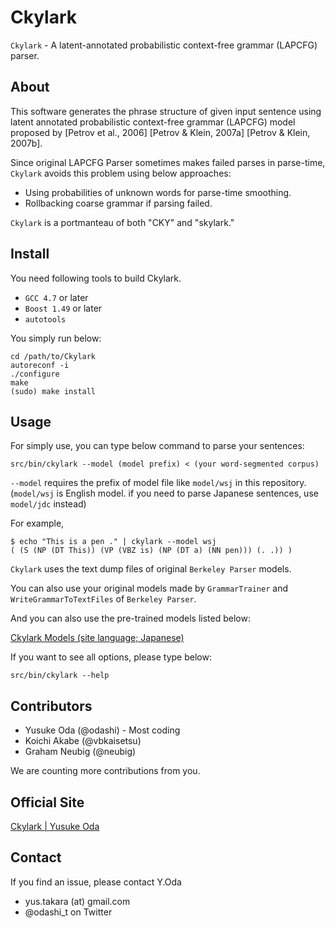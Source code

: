 Ckylark
=======

`Ckylark` - A latent-annotated probabilistic context-free grammar (LAPCFG) parser.


About
-----

This software generates the phrase structure of given input
sentence using latent annotated probabilistic context-free
grammar (LAPCFG) model proposed by
[Petrov et al., 2006]
[Petrov & Klein, 2007a]
[Petrov & Klein, 2007b].

Since original LAPCFG Parser sometimes makes failed parses in
parse-time, `Ckylark` avoids this problem using
below approaches:
* Using probabilities of unknown words for parse-time
  smoothing.
* Rollbacking coarse grammar if parsing failed.

`Ckylark` is a portmanteau of both "CKY" and "skylark."


Install
-------

You need following tools to build Ckylark.
* `GCC 4.7` or later
* `Boost 1.49` or later
* `autotools`

You simply run below:

    cd /path/to/Ckylark
    autoreconf -i
    ./configure
    make
    (sudo) make install


Usage
-----

For simply use, you can type below command to parse your
sentences:

    src/bin/ckylark --model (model prefix) < (your word-segmented corpus)

`--model` requires the prefix of model file like `model/wsj` in
this repository.
(`model/wsj` is English model. if you need to parse Japanese
sentences, use `model/jdc` instead)

For example,

    $ echo "This is a pen ." | ckylark --model wsj
    ( (S (NP (DT This)) (VP (VBZ is) (NP (DT a) (NN pen))) (. .)) )

`Ckylark` uses the text dump files of original `Berkeley Parser`
models.

You can also use your original models made by `GrammarTrainer`
and `WriteGrammarToTextFiles` of `Berkeley Parser`.

And you can also use the pre-trained models listed below:

[Ckylark Models (site language; Japanese)](http://odaemon.com/?page=tools_ckylark_models "Ckylark Models")

If you want to see all options, please type below:

    src/bin/ckylark --help


Contributors
------------

* Yusuke Oda (@odashi) - Most coding
* Koichi Akabe (@vbkaisetsu)
* Graham Neubig (@neubig)

We are counting more contributions from you.


Official Site
-------------

[Ckylark | Yusuke Oda](http://odaemon.com/?page=tools_ckylark "Ckylark | Yusuke Oda")


Contact
-------

If you find an issue, please contact Y.Oda
* yus.takara (at) gmail.com
* @odashi_t on Twitter

